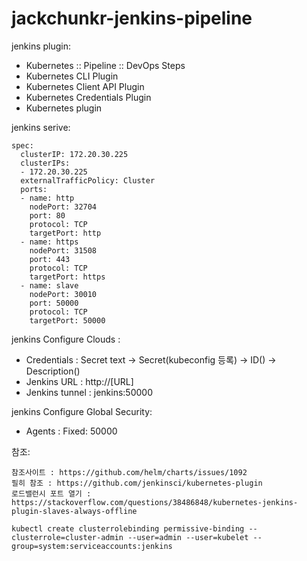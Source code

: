 # jackchunkr-jenkins-pipeline

jenkins plugin:
- Kubernetes :: Pipeline :: DevOps Steps
- Kubernetes CLI Plugin
- Kubernetes Client API Plugin
- Kubernetes Credentials Plugin
- Kubernetes plugin


jenkins serive: 
`````
spec:
  clusterIP: 172.20.30.225
  clusterIPs:
  - 172.20.30.225
  externalTrafficPolicy: Cluster
  ports:
  - name: http
    nodePort: 32704
    port: 80
    protocol: TCP
    targetPort: http
  - name: https
    nodePort: 31508
    port: 443
    protocol: TCP
    targetPort: https
  - name: slave
    nodePort: 30010
    port: 50000
    protocol: TCP
    targetPort: 50000
`````

jenkins Configure Clouds :
- Credentials : Secret text -> Secret(kubeconfig 등록) -> ID() -> Description()
- Jenkins URL : http://[URL]
- Jenkins tunnel : jenkins:50000

jenkins Configure Global Security:
- Agents : Fixed: 50000
 

참조: 
`````
참조사이트 : https://github.com/helm/charts/issues/1092
필히 참조 : https://github.com/jenkinsci/kubernetes-plugin
로드밸런시 포트 열기 : https://stackoverflow.com/questions/38486848/kubernetes-jenkins-plugin-slaves-always-offline

kubectl create clusterrolebinding permissive-binding --clusterrole=cluster-admin --user=admin --user=kubelet --group=system:serviceaccounts:jenkins
`````

